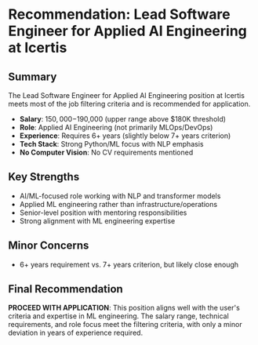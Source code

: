 # Recommendation: Lead Software Engineer for Applied AI Engineering at Icertis

## Summary
The Lead Software Engineer for Applied AI Engineering position at Icertis meets most of the job filtering criteria and is recommended for application.

- **Salary**: $150,000-$190,000 (upper range above $180K threshold)
- **Role**: Applied AI Engineering (not primarily MLOps/DevOps)
- **Experience**: Requires 6+ years (slightly below 7+ years criterion)
- **Tech Stack**: Strong Python/ML focus with NLP emphasis
- **No Computer Vision**: No CV requirements mentioned

## Key Strengths
- AI/ML-focused role working with NLP and transformer models
- Applied ML engineering rather than infrastructure/operations
- Senior-level position with mentoring responsibilities
- Strong alignment with ML engineering expertise

## Minor Concerns
- 6+ years requirement vs. 7+ years criterion, but likely close enough

## Final Recommendation
**PROCEED WITH APPLICATION**: This position aligns well with the user's criteria and expertise in ML engineering. The salary range, technical requirements, and role focus meet the filtering criteria, with only a minor deviation in years of experience required.